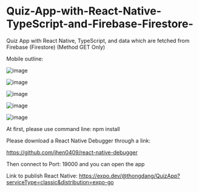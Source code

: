 # Quiz-App-with-React-Native-TypeScript-and-Firebase-Firestore-
Quiz App with React Native, TypeScript, and data which are fetched from Firebase (Firestore) (Method GET Only)

Mobile outline:

![image](https://user-images.githubusercontent.com/89829761/215287355-ab79fa4f-2a22-49df-b70e-b4cb08ca4c5a.png)

![image](https://user-images.githubusercontent.com/89829761/215287363-e2f6f1a9-d91d-4aaa-8232-e5aa670cbcdd.png)

![image](https://user-images.githubusercontent.com/89829761/215287369-11e85faf-0480-40c3-8c04-04f37a7e684c.png)

![image](https://user-images.githubusercontent.com/89829761/215287384-b0b88a2c-d2bf-4bd6-9453-fd84ff687f24.png)

![image](https://user-images.githubusercontent.com/89829761/215287392-16b37c8f-9f76-4b1c-93e2-24f3f67b0d45.png)

At first, please use command line: npm install

Please download a React Native Debugger through a link: 

https://github.com/jhen0409/react-native-debugger

Then connect to Port: 19000 and you can open the app

Link to publish React Native: https://expo.dev/@thongdang/QuizApp?serviceType=classic&distribution=expo-go
